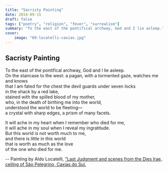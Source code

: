 ```yaml
---
title: "Sacristy Painting"
date: 2014-09-15
draft: false
tags: ["poetry", "religion", "fever", "surrealism"]
summary: "To the east of the pontifical archway, God and I lie asleep."
cover:
    image: "69-locatelli-caxias.jpg"
---
```


## Sacristy Painting

To the east of the pontifical archway, God and I lie asleep.<br>
On the staircase to the west: a pagan, with a tormented gaze, watches me and knows<br>
that I am fated for the chest the devil guards under seven locks<br>
in the shack by a red lake,<br>
stained with the spilled blood of my mother,<br>
who, in the death of birthing me into the world,<br>
understood the world to be fleeting—<br>
a crystal with sharp edges, a prism of many facets.<br>

It will ache in my heart when I remember who died for me,<br>
it will ache in my soul when I reveal my ingratitude.<br>
But this world is not worth much to me,<br>
and there is little in this world<br>
that is worth as much as the love<br>
of the one who died for me.

--
Painting by Aldo Locatelli, ["Last Judgment and scenes from the Dies Irae, ceiling of São Pelegrino, Caxias do Sul.](https://pt.wikipedia.org/wiki/Aldo_Locatelli#/media/Ficheiro:69-locatelli-caxias.jpg)
